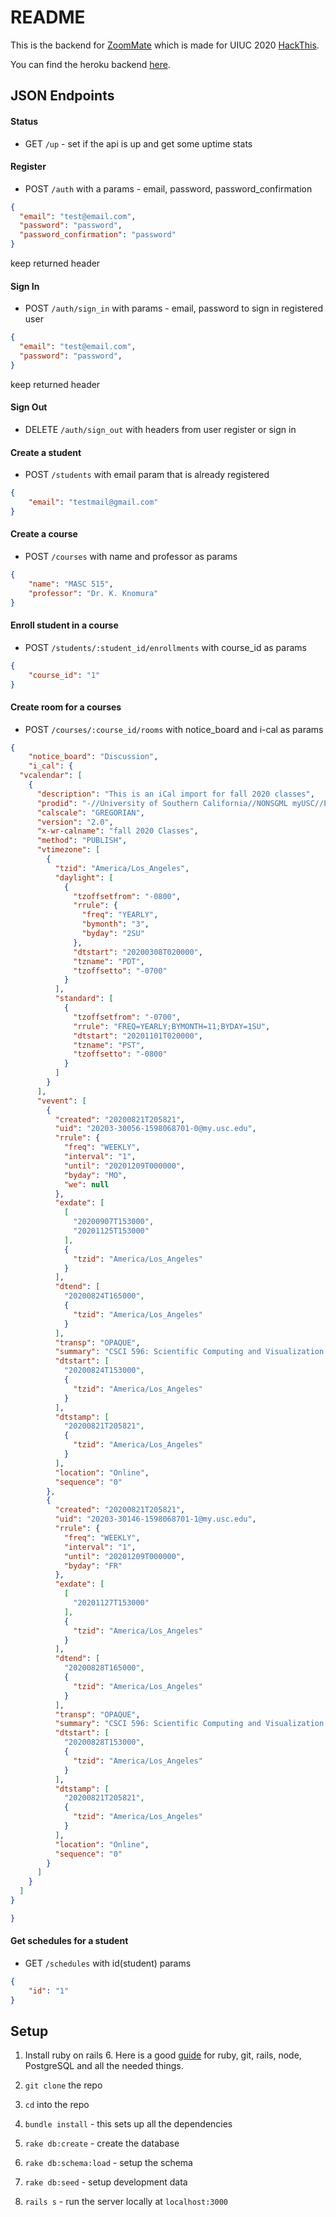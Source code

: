 # README

This is the backend for [ZoomMate](http://gifted-galileo-517037.netlify.app/) which is made for UIUC 2020 [HackThis](https://acm.illinois.edu/hackthis).

You can find the heroku backend [here](https://zmate.herokuapp.com/up).

## JSON Endpoints

#### Status

* GET `/up` - set if the api is up and get some uptime stats


#### Register

* POST `/auth` with a params -
email, password, password_confirmation
```json
{
  "email": "test@email.com",
  "password": "password",
  "password_confirmation": "password"
}
```
keep returned header

#### Sign In

* POST `/auth/sign_in` with params - email, password to sign in registered user
```json
{
  "email": "test@email.com",
  "password": "password",
}
```
keep returned header

#### Sign Out

* DELETE `/auth/sign_out` with headers from user register or sign in

#### Create a student

* POST `/students` with email param that is already registered
```json
{
	"email": "testmail@gmail.com"
}
```  

#### Create a course

* POST `/courses` with name and professor as params
```json
{
	"name": "MASC 515",
	"professor": "Dr. K. Knomura"
}
```

#### Enroll student in a course
* POST `/students/:student_id/enrollments` with course_id as params
```Json
{
	"course_id": "1"
}
```

#### Create room for a courses
* POST `/courses/:course_id/rooms` with notice_board and i-cal as params
```JSON
{
	"notice_board": "Discussion",
	"i_cal": {
  "vcalendar": [
    {
      "description": "This is an iCal import for fall 2020 classes",
      "prodid": "-//University of Southern California//NONSGML myUSC//EN",
      "calscale": "GREGORIAN",
      "version": "2.0",
      "x-wr-calname": "fall 2020 Classes",
      "method": "PUBLISH",
      "vtimezone": [
        {
          "tzid": "America/Los_Angeles",
          "daylight": [
            {
              "tzoffsetfrom": "-0800",
              "rrule": {
                "freq": "YEARLY",
                "bymonth": "3",
                "byday": "2SU"
              },
              "dtstart": "20200308T020000",
              "tzname": "PDT",
              "tzoffsetto": "-0700"
            }
          ],
          "standard": [
            {
              "tzoffsetfrom": "-0700",
              "rrule": "FREQ=YEARLY;BYMONTH=11;BYDAY=1SU",
              "dtstart": "20201101T020000",
              "tzname": "PST",
              "tzoffsetto": "-0800"
            }
          ]
        }
      ],
      "vevent": [
        {
          "created": "20200821T205821",
          "uid": "20203-30056-1598068701-0@my.usc.edu",
          "rrule": {
            "freq": "WEEKLY",
            "interval": "1",
            "until": "20201209T000000",
            "byday": "MO",
            "we": null
          },
          "exdate": [
            [
              "20200907T153000",
              "20201125T153000"
            ],
            {
              "tzid": "America/Los_Angeles"
            }
          ],
          "dtend": [
            "20200824T165000",
            {
              "tzid": "America/Los_Angeles"
            }
          ],
          "transp": "OPAQUE",
          "summary": "CSCI 596: Scientific Computing and Visualization (Lecture)",
          "dtstart": [
            "20200824T153000",
            {
              "tzid": "America/Los_Angeles"
            }
          ],
          "dtstamp": [
            "20200821T205821",
            {
              "tzid": "America/Los_Angeles"
            }
          ],
          "location": "Online",
          "sequence": "0"
        },
        {
          "created": "20200821T205821",
          "uid": "20203-30146-1598068701-1@my.usc.edu",
          "rrule": {
            "freq": "WEEKLY",
            "interval": "1",
            "until": "20201209T000000",
            "byday": "FR"
          },
          "exdate": [
            [
              "20201127T153000"
            ],
            {
              "tzid": "America/Los_Angeles"
            }
          ],
          "dtend": [
            "20200828T165000",
            {
              "tzid": "America/Los_Angeles"
            }
          ],
          "transp": "OPAQUE",
          "summary": "CSCI 596: Scientific Computing and Visualization (Discussion)",
          "dtstart": [
            "20200828T153000",
            {
              "tzid": "America/Los_Angeles"
            }
          ],
          "dtstamp": [
            "20200821T205821",
            {
              "tzid": "America/Los_Angeles"
            }
          ],
          "location": "Online",
          "sequence": "0"
        }
      ]
    }
  ]
}

}
```

#### Get schedules for a student
* GET `/schedules` with id(student) params
```JSON
{
	"id": "1"
}
```


## Setup

1. Install ruby on rails 6. Here is a good [guide](https://gorails.com/setup/ubuntu/18.04) for ruby, git, rails, node, PostgreSQL and all the needed things.

2. `git clone` the repo

3. `cd` into the repo

4. `bundle install` - this sets up all the dependencies

5. `rake db:create` - create the database

6. `rake db:schema:load` - setup the schema

7. `rake db:seed` - setup development data

8. `rails s` - run the server locally at `localhost:3000`

